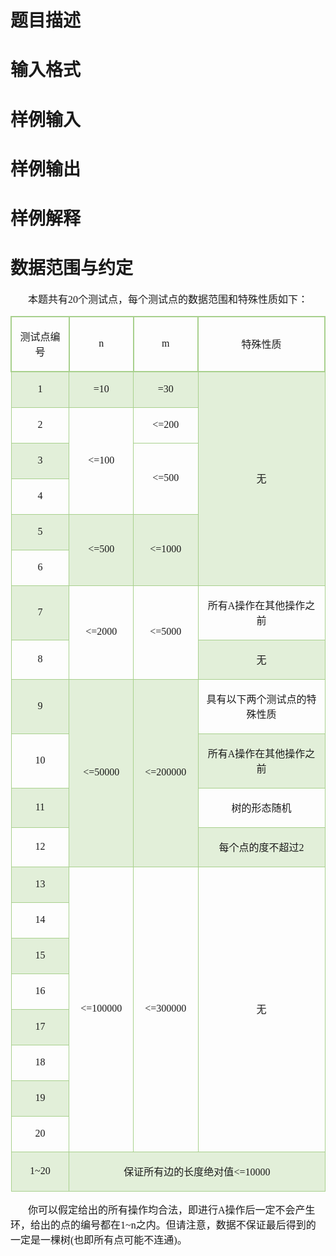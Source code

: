 

# 题目描述


# 输入格式


# 样例输入


# 样例输出


# 样例解释


# 数据范围与约定

<b><span style="font-size:12.0pt;font-family:&#34;"></span></b> 
</p>
<p class="MsoNormal" align="left" style="text-indent:21pt;">
<span style="font-size:12.0pt;font-family:仿宋;">本题共有</span><span style="font-size:12.0pt;font-family:&#34;">20</span><span style="font-size:12.0pt;font-family:仿宋;">个测试点，每个测试点的数据范围和特殊性质如下：</span><span style="font-size:12.0pt;font-family:&#34;"></span> 
</p>
<div align="center">
<table class="MsoTable15Grid2Accent6" border="1" cellspacing="0" cellpadding="0" style="border-collapse:collapse;border:none;">
<tbody>
<tr>
<td width="95" style="border:1.5pt solid #A8D08D;">
<p class="MsoNormal" align="center" style="text-align:center;">
<span style="font-size:12.0pt;font-family:仿宋;">测试点编号</span><span style="font-size:12.0pt;font-family:&#34;"></span> 
</p>
</td>
<td width="94" style="border:1.5pt solid #A8D08D;">
<p class="MsoNormal" align="center" style="text-align:center;">
<span style="font-size:12.0pt;font-family:&#34;">n</span> 
</p>
</td>
<td width="95" style="border:1.5pt solid #A8D08D;">
<p class="MsoNormal" align="center" style="text-align:center;">
<span style="font-size:12.0pt;font-family:&#34;">m</span> 
</p>
</td>
<td width="264" style="border:1.5pt solid #A8D08D;">
<p class="MsoNormal" align="center" style="text-align:center;">
<span style="font-size:12.0pt;font-family:仿宋;">特殊性质</span><span style="font-size:12.0pt;font-family:&#34;"></span> 
</p>
</td>
</tr>
<tr>
<td width="95" style="border:solid #A8D08D 1.0pt;background:#E2EFD9;">
<p class="MsoNormal" align="center" style="text-align:center;">
<span style="font-size:12.0pt;font-family:&#34;">1</span> 
</p>
</td>
<td width="94" style="border:solid #A8D08D 1.0pt;background:#E2EFD9;">
<p class="MsoNormal" align="center" style="text-align:center;">
<span style="font-size:12.0pt;font-family:&#34;">=10</span> 
</p>
</td>
<td width="95" style="border:solid #A8D08D 1.0pt;background:#E2EFD9;">
<p class="MsoNormal" align="center" style="text-align:center;">
<span style="font-size:12.0pt;font-family:&#34;">=30</span> 
</p>
</td>
<td width="264" rowspan="6" style="border:solid #A8D08D 1.0pt;background:#E2EFD9;">
<p class="MsoNormal" align="center" style="text-align:center;">
<span style="font-size:12.0pt;font-family:仿宋;">无</span><span style="font-size:12.0pt;font-family:&#34;"></span> 
</p>
</td>
</tr>
<tr>
<td width="95" style="border:solid #A8D08D 1.0pt;">
<p class="MsoNormal" align="center" style="text-align:center;">
<span style="font-size:12.0pt;font-family:&#34;">2</span> 
</p>
</td>
<td width="94" rowspan="3" style="border:solid #A8D08D 1.0pt;">
<p class="MsoNormal" align="center" style="text-align:center;">
<span style="font-size:12.0pt;font-family:&#34;">&lt;=100</span> 
</p>
</td>
<td width="95" style="border:solid #A8D08D 1.0pt;">
<p class="MsoNormal" align="center" style="text-align:center;">
<span style="font-size:12.0pt;font-family:&#34;">&lt;=200</span> 
</p>
</td>
</tr>
<tr>
<td width="95" style="border:solid #A8D08D 1.0pt;background:#E2EFD9;">
<p class="MsoNormal" align="center" style="text-align:center;">
<span style="font-size:12.0pt;font-family:&#34;">3</span> 
</p>
</td>
<td width="95" rowspan="2" style="border:1pt solid #A8D08D;">
<p class="MsoNormal" align="center" style="text-align:center;">
<span style="font-size:12.0pt;font-family:&#34;">&lt;=500</span> 
</p>
</td>
</tr>
<tr>
<td width="95" style="border:solid #A8D08D 1.0pt;">
<p class="MsoNormal" align="center" style="text-align:center;">
<span style="font-size:12.0pt;font-family:&#34;">4</span> 
</p>
</td>
</tr>
<tr>
<td width="95" style="border:solid #A8D08D 1.0pt;background:#E2EFD9;">
<p class="MsoNormal" align="center" style="text-align:center;">
<span style="font-size:12.0pt;font-family:&#34;">5</span> 
</p>
</td>
<td width="94" rowspan="2" style="border:solid #A8D08D 1.0pt;background:#E2EFD9;">
<p class="MsoNormal" align="center" style="text-align:center;">
<span style="font-size:12.0pt;font-family:&#34;">&lt;=500</span> 
</p>
</td>
<td width="95" rowspan="2" style="border:solid #A8D08D 1.0pt;background:#E2EFD9;">
<p class="MsoNormal" align="center" style="text-align:center;">
<span style="font-size:12.0pt;font-family:&#34;">&lt;=1000</span> 
</p>
</td>
</tr>
<tr>
<td width="95" style="border:solid #A8D08D 1.0pt;">
<p class="MsoNormal" align="center" style="text-align:center;">
<span style="font-size:12.0pt;font-family:&#34;">6</span> 
</p>
</td>
</tr>
<tr>
<td width="95" style="border:solid #A8D08D 1.0pt;background:#E2EFD9;">
<p class="MsoNormal" align="center" style="text-align:center;">
<span style="font-size:12.0pt;font-family:&#34;">7</span> 
</p>
</td>
<td width="94" rowspan="2" style="border:1pt solid #A8D08D;">
<p class="MsoNormal" align="center" style="text-align:center;">
<span style="font-size:12.0pt;font-family:&#34;">&lt;=2000</span> 
</p>
</td>
<td width="95" rowspan="2" style="border:1pt solid #A8D08D;">
<p class="MsoNormal" align="center" style="text-align:center;">
<span style="font-size:12.0pt;font-family:&#34;">&lt;=5000</span> 
</p>
</td>
<td width="264" style="border:1pt solid #A8D08D;">
<p class="MsoNormal" align="center" style="text-align:center;">
<span style="font-size:12.0pt;font-family:仿宋;">所有</span><span style="font-size:12.0pt;font-family:&#34;">A</span><span style="font-size:12.0pt;font-family:仿宋;">操作在其他操作之前</span><span style="font-size:12.0pt;font-family:&#34;"></span> 
</p>
</td>
</tr>
<tr>
<td width="95" style="border:solid #A8D08D 1.0pt;">
<p class="MsoNormal" align="center" style="text-align:center;">
<span style="font-size:12.0pt;font-family:&#34;">8</span> 
</p>
</td>
<td width="264" style="border:solid #A8D08D 1.0pt;background:#E2EFD9;">
<p class="MsoNormal" align="center" style="text-align:center;">
<span style="font-size:12.0pt;font-family:仿宋;">无</span><span style="font-size:12.0pt;font-family:&#34;"></span> 
</p>
</td>
</tr>
<tr>
<td width="95" style="border:solid #A8D08D 1.0pt;background:#E2EFD9;">
<p class="MsoNormal" align="center" style="text-align:center;">
<span style="font-size:12.0pt;font-family:&#34;">9</span> 
</p>
</td>
<td width="94" rowspan="4" style="border:solid #A8D08D 1.0pt;background:#E2EFD9;">
<p class="MsoNormal" align="center" style="text-align:center;">
<span style="font-size:12.0pt;font-family:&#34;">&lt;=50000</span> 
</p>
</td>
<td width="95" rowspan="4" style="border:solid #A8D08D 1.0pt;background:#E2EFD9;">
<p class="MsoNormal" align="center" style="text-align:center;">
<span style="font-size:12.0pt;font-family:&#34;">&lt;=200000</span> 
</p>
</td>
<td width="264" style="border:1pt solid #A8D08D;">
<p class="MsoNormal" align="center" style="text-align:center;">
<span style="font-size:12.0pt;font-family:仿宋;">具有以下两个测试点的特殊性质</span><span style="font-size:12.0pt;font-family:&#34;"></span> 
</p>
</td>
</tr>
<tr>
<td width="95" style="border:solid #A8D08D 1.0pt;">
<p class="MsoNormal" align="center" style="text-align:center;">
<span style="font-size:12.0pt;font-family:&#34;">10</span> 
</p>
</td>
<td width="264" style="border:solid #A8D08D 1.0pt;background:#E2EFD9;">
<p class="MsoNormal" align="center" style="text-align:center;">
<span style="font-size:12.0pt;font-family:仿宋;">所有</span><span style="font-size:12.0pt;font-family:&#34;">A</span><span style="font-size:12.0pt;font-family:仿宋;">操作在其他操作之前</span><span style="font-size:12.0pt;font-family:&#34;"></span> 
</p>
</td>
</tr>
<tr>
<td width="95" style="border:solid #A8D08D 1.0pt;background:#E2EFD9;">
<p class="MsoNormal" align="center" style="text-align:center;">
<span style="font-size:12.0pt;font-family:&#34;">11</span> 
</p>
</td>
<td width="264" style="border:1pt solid #A8D08D;">
<p class="MsoNormal" align="center" style="text-align:center;">
<span style="font-size:12.0pt;font-family:仿宋;">树的形态随机</span><span style="font-size:12.0pt;font-family:&#34;"></span> 
</p>
</td>
</tr>
<tr>
<td width="95" style="border:solid #A8D08D 1.0pt;">
<p class="MsoNormal" align="center" style="text-align:center;">
<span style="font-size:12.0pt;font-family:&#34;">12</span> 
</p>
</td>
<td width="264" style="border:solid #A8D08D 1.0pt;background:#E2EFD9;">
<p class="MsoNormal" align="center" style="text-align:center;">
<span style="font-size:12.0pt;font-family:仿宋;">每个点的度不超过</span><span style="font-size:12.0pt;font-family:&#34;">2</span> 
</p>
</td>
</tr>
<tr>
<td width="95" style="border:solid #A8D08D 1.0pt;background:#E2EFD9;">
<p class="MsoNormal" align="center" style="text-align:center;">
<span style="font-size:12.0pt;font-family:&#34;">13</span> 
</p>
</td>
<td width="94" rowspan="8" style="border:1pt solid #A8D08D;">
<p class="MsoNormal" align="center" style="text-align:center;">
<span style="font-size:12.0pt;font-family:&#34;">&lt;=100000</span> 
</p>
</td>
<td width="95" rowspan="8" style="border:1pt solid #A8D08D;">
<p class="MsoNormal" align="center" style="text-align:center;">
<span style="font-size:12.0pt;font-family:&#34;">&lt;=300000</span> 
</p>
</td>
<td width="264" rowspan="8" style="border:1pt solid #A8D08D;">
<p class="MsoNormal" align="center" style="text-align:center;">
<span style="font-size:12.0pt;font-family:仿宋;">无</span><span style="font-size:12.0pt;font-family:&#34;"></span> 
</p>
</td>
</tr>
<tr>
<td width="95" style="border:solid #A8D08D 1.0pt;">
<p class="MsoNormal" align="center" style="text-align:center;">
<span style="font-size:12.0pt;font-family:&#34;">14</span> 
</p>
</td>
</tr>
<tr>
<td width="95" style="border:solid #A8D08D 1.0pt;background:#E2EFD9;">
<p class="MsoNormal" align="center" style="text-align:center;">
<span style="font-size:12.0pt;font-family:&#34;">15</span> 
</p>
</td>
</tr>
<tr>
<td width="95" style="border:solid #A8D08D 1.0pt;">
<p class="MsoNormal" align="center" style="text-align:center;">
<span style="font-size:12.0pt;font-family:&#34;">16</span> 
</p>
</td>
</tr>
<tr>
<td width="95" style="border:solid #A8D08D 1.0pt;background:#E2EFD9;">
<p class="MsoNormal" align="center" style="text-align:center;">
<span style="font-size:12.0pt;font-family:&#34;">17</span> 
</p>
</td>
</tr>
<tr>
<td width="95" style="border:solid #A8D08D 1.0pt;">
<p class="MsoNormal" align="center" style="text-align:center;">
<span style="font-size:12.0pt;font-family:&#34;">18</span> 
</p>
</td>
</tr>
<tr>
<td width="95" style="border:solid #A8D08D 1.0pt;background:#E2EFD9;">
<p class="MsoNormal" align="center" style="text-align:center;">
<span style="font-size:12.0pt;font-family:&#34;">19</span> 
</p>
</td>
</tr>
<tr>
<td width="95" style="border:solid #A8D08D 1.0pt;">
<p class="MsoNormal" align="center" style="text-align:center;">
<span style="font-size:12.0pt;font-family:&#34;">20</span> 
</p>
</td>
</tr>
<tr>
<td width="95" style="border:solid #A8D08D 1.0pt;background:#E2EFD9;">
<p class="MsoNormal" align="center" style="text-align:center;">
<span style="font-size:12.0pt;font-family:&#34;">1~20</span> 
</p>
</td>
<td width="453" colspan="3" style="border:solid #A8D08D 1.0pt;background:#E2EFD9;">
<p class="MsoNormal" align="center" style="text-align:center;">
<span style="font-size:12.0pt;font-family:仿宋;">保证所有边的长度绝对值</span><span style="font-size:12.0pt;font-family:&#34;">&lt;=10000</span> 
</p>
</td>
</tr>
</tbody>
</table>
</div>
<p class="MsoNormal" align="left" style="text-indent:21pt;">
<span style="font-size:12.0pt;font-family:仿宋;">你可以假定给出的所有操作均合法，即进行</span><span style="font-size:12.0pt;font-family:&#34;">A</span><span style="font-size:12.0pt;font-family:仿宋;">操作后一定不会产生环，给出的点的编号都在</span><span style="font-size:12.0pt;font-family:&#34;">1~n</span><span style="font-size:12.0pt;font-family:仿宋;">之内。但请注意，数据不保证最后得到的一定是一棵树</span><span style="font-size:12.0pt;font-family:&#34;">(</span><span style="font-size:12.0pt;font-family:仿宋;">也即所有点可能不连通</span><span style="font-size:12.0pt;font-family:&#34;">)</span><span style="font-size:12.0pt;font-family:仿宋;">。</span><span style="font-size:12.0pt;font-family:&#34;"></span> 
</p>
<p class="MsoNormal" align="left" style="text-indent:21pt;">
<span style="font-size:12.0pt;font-family:&#34;"></span> 
</p>
<p>
<br/>
</p>
